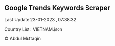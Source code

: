 

## Google Trends Keywords Scraper 
 
Last Update 23-01-2023 , 07:38:32

Country List :
VIETNAM.json



© Abdul Muttaqin 
